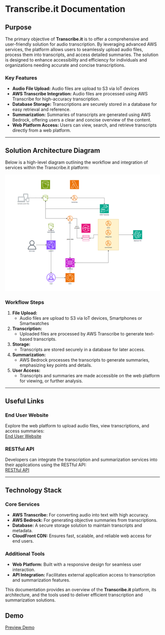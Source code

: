 # Transcribe.it Documentation

## **Purpose**

The primary objective of **Transcribe.it** is to offer a comprehensive and user-friendly solution for audio transcription. By leveraging advanced AWS services, the platform allows users to seamlessly upload audio files, process them into transcripts, and access detailed summaries. The solution is designed to enhance accessibility and efficiency for individuals and organizations needing accurate and concise transcriptions.

### **Key Features**
- **Audio File Upload:** Audio files are upload to S3 via IoT devices
- **AWS Transcribe Integration:** Audio files are processed using AWS Transcribe for high-accuracy transcription.
- **Database Storage:** Transcriptions are securely stored in a database for easy retrieval and reference.
- **Summarization:** Summaries of transcripts are generated using AWS Bedrock, offering users a clear and concise overview of the content.
- **Web Platform Access:** Users can view, search, and retrieve transcripts directly from a web platform.

---

## **Solution Architecture Diagram**

Below is a high-level diagram outlining the workflow and integration of services within the Transcribe.it platform:

![Solution Diagram](image.png)

### **Workflow Steps**
1. **File Upload:**
   - Audio files are upload to S3 via IoT devices, Smartphones or Smartwatches
2. **Transcription:**
   - Uploaded files are processed by AWS Transcribe to generate text-based transcripts.
3. **Storage:**
   - Transcripts are stored securely in a database for later access.
4. **Summarization:**
   - AWS Bedrock processes the transcripts to generate summaries, emphasizing key points and details.
5. **User Access:**
   - Transcripts and summaries are made accessible on the web platform for viewing, or further analysis.

---

## **Useful Links**

### **End User Website**
Explore the web platform to upload audio files, view transcriptions, and access summaries:  
[End User Website](https://dpawe0k8y1mxa.cloudfront.net/)

### **RESTful API**
Developers can integrate the transcription and summarization services into their applications using the RESTful API:  
[RESTful API](https://transcribe-it.matm.xyz/api)

---

## **Technology Stack**

### **Core Services**
- **AWS Transcribe:** For converting audio into text with high accuracy.
- **AWS Bedrock:** For generating objective summaries from transcriptions.
- **Database:** A secure storage solution to maintain transcripts and metadata.
- **CloudFront CDN:** Ensures fast, scalable, and reliable web access for end users.

### **Additional Tools**
- **Web Platform:** Built with a responsive design for seamless user interaction.
- **API Integration:** Facilitates external application access to transcription and summarization features.

This documentation provides an overview of the **Transcribe.it** platform, its architecture, and the tools used to deliver efficient transcription and summarization solutions.

## **Demo**
[Preview Demo](https://www.canva.com/design/DAGXZntpvpw/QPxZtqBQMENj6_5D3_Anxg/watch?utm_content=DAGXZntpvpw&utm_campaign=designshare&utm_medium=link&utm_source=editor)
